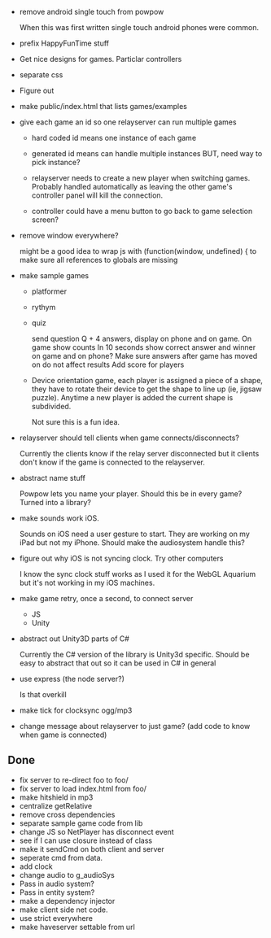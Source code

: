 *   remove android single touch from powpow

    When this was first written single touch android phones were common.

*   prefix HappyFunTime stuff
*   Get nice designs for games. Particlar controllers
*   separate css
*   Figure out

*   make public/index.html that lists games/examples
*   give each game an id so one relayserver can run multiple games

    * hard coded id means one instance of each game
    * generated id means can handle multiple instances BUT, need way to pick instance?

    * relayserver needs to create a new player when switching games. Probably handled
      automatically as leaving the other game's controller panel will kill the connection.

    * controller could have a menu button to go back to game selection screen?

*   remove window everywhere?

    might be a good idea to wrap js with (function(window, undefined) { to make sure
    all references to globals are missing

*   make sample games

    *   platformer
    *   rythym
    *   quiz

        send question Q + 4 answers, display on phone and on game. On game show counts
        In 10 seconds show correct answer and winner on game and on phone?
        Make sure answers after game has moved on do not affect results
        Add score for players

     *  Device orientation game, each player is assigned a piece of a shape, they have
        to rotate their device to get the shape to line up (ie, jigsaw puzzle). Anytime
        a new player is added the current shape is subdivided.

        Not sure this is a fun idea.

*   relayserver should tell clients when game connects/disconnects?

    Currently the clients know if the relay server disconnected but it clients don't
    know if the game is connected to the relayserver.

*   abstract name stuff

    Powpow lets you name your player. Should this be in every game? Turned into a library?

*   make sounds work iOS.

    Sounds on iOS need a user gesture to start. They are working on my iPad but not my iPhone.
    Should make the audiosystem handle this?

*   figure out why iOS is not syncing clock. Try other computers

    I know the sync clock stuff works as I used it for the WebGL Aquarium but it's not
    working in my iOS machines.

*   make game retry, once a second, to connect server

    *   JS
    *   Unity

*   abstract out Unity3D parts of C#

    Currently the C# version of the library is Unity3d specific. Should be easy to abstract that out
    so it can be used in C# in general

*   use express (the node server?)

    Is that overkill

*   make tick for clocksync ogg/mp3
*   change message about relayserver to just game? (add code to know when game is connected)

Done
----

*   fix server to re-direct foo to foo/
*   fix server to load index.html from foo/
*   make hitshield in mp3
*   centralize getRelative
*   remove cross dependencies
*   separate sample game code from lib
*   change JS so NetPlayer has disconnect event
*   see if I can use closure instead of class
*   make it sendCmd on both client and server
*   seperate cmd from data.
*   add clock
*   change audio to g_audioSys
*   Pass in audio system?
*   Pass in entity system?
*   make a dependency injector
*   make client side net code.
*   use strict everywhere
*   make haveserver settable from url

